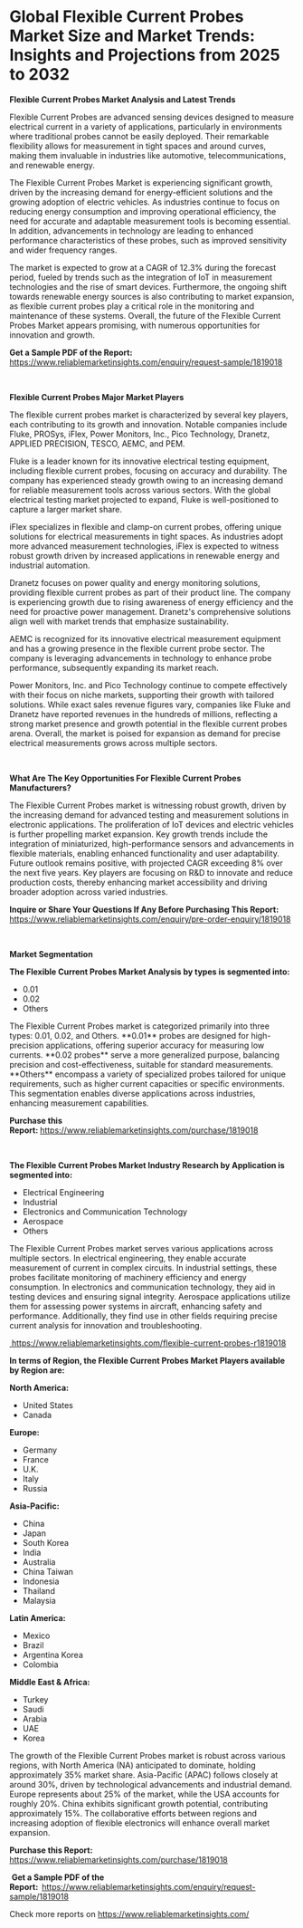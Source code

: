 <p><h1>Global Flexible Current Probes Market Size and Market Trends: Insights and Projections from 2025 to 2032</h1></p><p><strong>Flexible Current Probes Market Analysis and Latest Trends</strong></p>
<p><p>Flexible Current Probes are advanced sensing devices designed to measure electrical current in a variety of applications, particularly in environments where traditional probes cannot be easily deployed. Their remarkable flexibility allows for measurement in tight spaces and around curves, making them invaluable in industries like automotive, telecommunications, and renewable energy. </p><p>The Flexible Current Probes Market is experiencing significant growth, driven by the increasing demand for energy-efficient solutions and the growing adoption of electric vehicles. As industries continue to focus on reducing energy consumption and improving operational efficiency, the need for accurate and adaptable measurement tools is becoming essential. In addition, advancements in technology are leading to enhanced performance characteristics of these probes, such as improved sensitivity and wider frequency ranges.</p><p>The market is expected to grow at a CAGR of 12.3% during the forecast period, fueled by trends such as the integration of IoT in measurement technologies and the rise of smart devices. Furthermore, the ongoing shift towards renewable energy sources is also contributing to market expansion, as flexible current probes play a critical role in the monitoring and maintenance of these systems. Overall, the future of the Flexible Current Probes Market appears promising, with numerous opportunities for innovation and growth.</p></p>
<p><strong>Get a Sample PDF of the Report:&nbsp;</strong> <a href="https://www.reliablemarketinsights.com/enquiry/request-sample/1819018?utm_campaign=2135&utm_medium=2&utm_source=Github&utm_content=ia&utm_term=10022025&utm_id=flexible-current-probes">https://www.reliablemarketinsights.com/enquiry/request-sample/1819018</a></p>
<p>&nbsp;</p>
<p><strong>Flexible Current Probes Major Market Players</strong></p>
<p><p>The flexible current probes market is characterized by several key players, each contributing to its growth and innovation. Notable companies include Fluke, PROSys, iFlex, Power Monitors, Inc., Pico Technology, Dranetz, APPLIED PRECISION, TESCO, AEMC, and PEM.</p><p>Fluke is a leader known for its innovative electrical testing equipment, including flexible current probes, focusing on accuracy and durability. The company has experienced steady growth owing to an increasing demand for reliable measurement tools across various sectors. With the global electrical testing market projected to expand, Fluke is well-positioned to capture a larger market share.</p><p>iFlex specializes in flexible and clamp-on current probes, offering unique solutions for electrical measurements in tight spaces. As industries adopt more advanced measurement technologies, iFlex is expected to witness robust growth driven by increased applications in renewable energy and industrial automation.</p><p>Dranetz focuses on power quality and energy monitoring solutions, providing flexible current probes as part of their product line. The company is experiencing growth due to rising awareness of energy efficiency and the need for proactive power management. Dranetz's comprehensive solutions align well with market trends that emphasize sustainability.</p><p>AEMC is recognized for its innovative electrical measurement equipment and has a growing presence in the flexible current probe sector. The company is leveraging advancements in technology to enhance probe performance, subsequently expanding its market reach.</p><p>Power Monitors, Inc. and Pico Technology continue to compete effectively with their focus on niche markets, supporting their growth with tailored solutions. While exact sales revenue figures vary, companies like Fluke and Dranetz have reported revenues in the hundreds of millions, reflecting a strong market presence and growth potential in the flexible current probes arena. Overall, the market is poised for expansion as demand for precise electrical measurements grows across multiple sectors.</p></p>
<p>&nbsp;</p>
<p><strong>What Are The Key Opportunities For Flexible Current Probes Manufacturers?</strong></p>
<p><p>The Flexible Current Probes market is witnessing robust growth, driven by the increasing demand for advanced testing and measurement solutions in electronic applications. The proliferation of IoT devices and electric vehicles is further propelling market expansion. Key growth trends include the integration of miniaturized, high-performance sensors and advancements in flexible materials, enabling enhanced functionality and user adaptability. Future outlook remains positive, with projected CAGR exceeding 8% over the next five years. Key players are focusing on R&D to innovate and reduce production costs, thereby enhancing market accessibility and driving broader adoption across varied industries.</p></p>
<p><strong>Inquire or Share Your Questions If Any Before Purchasing This Report:</strong> <a href="https://www.reliablemarketinsights.com/enquiry/pre-order-enquiry/1819018?utm_campaign=2135&utm_medium=2&utm_source=Github&utm_content=ia&utm_term=10022025&utm_id=flexible-current-probes">https://www.reliablemarketinsights.com/enquiry/pre-order-enquiry/1819018</a></p>
<p>&nbsp;</p>
<p><strong>Market Segmentation</strong></p>
<p><strong>The Flexible Current Probes Market Analysis by types is segmented into:</strong></p>
<p><ul><li>0.01</li><li>0.02</li><li>Others</li></ul></p>
<p><p>The Flexible Current Probes market is categorized primarily into three types: 0.01, 0.02, and Others. **0.01** probes are designed for high-precision applications, offering superior accuracy for measuring low currents. **0.02 probes** serve a more generalized purpose, balancing precision and cost-effectiveness, suitable for standard measurements. **Others** encompass a variety of specialized probes tailored for unique requirements, such as higher current capacities or specific environments. This segmentation enables diverse applications across industries, enhancing measurement capabilities.</p></p>
<p><strong>Purchase this Report:&nbsp;</strong><a href="https://www.reliablemarketinsights.com/purchase/1819018?utm_campaign=2135&utm_medium=2&utm_source=Github&utm_content=ia&utm_term=10022025&utm_id=flexible-current-probes">https://www.reliablemarketinsights.com/purchase/1819018</a></p>
<p>&nbsp;</p>
<p><strong>The Flexible Current Probes Market Industry Research by Application is segmented into:</strong></p>
<p><ul><li>Electrical Engineering</li><li>Industrial</li><li>Electronics and Communication Technology</li><li>Aerospace</li><li>Others</li></ul></p>
<p><p>The Flexible Current Probes market serves various applications across multiple sectors. In electrical engineering, they enable accurate measurement of current in complex circuits. In industrial settings, these probes facilitate monitoring of machinery efficiency and energy consumption. In electronics and communication technology, they aid in testing devices and ensuring signal integrity. Aerospace applications utilize them for assessing power systems in aircraft, enhancing safety and performance. Additionally, they find use in other fields requiring precise current analysis for innovation and troubleshooting.</p></p>
<p><a href="https://www.reliablemarketinsights.com/flexible-current-probes-r1819018?utm_campaign=2135&utm_medium=2&utm_source=Github&utm_content=ia&utm_term=10022025&utm_id=flexible-current-probes">&nbsp;https://www.reliablemarketinsights.com/flexible-current-probes-r1819018</a></p>
<p><strong>In terms of Region, the Flexible Current Probes Market Players available by Region are:</strong></p>
<p>
    <p> <strong> North America: </strong>
        <ul>
            <li>United States</li>
            <li>Canada</li>
        </ul>
        </p> 
    <p> <strong> Europe: </strong>
        <ul>
            <li>Germany</li>
            <li>France</li>
            <li>U.K.</li>
            <li>Italy</li>
            <li>Russia</li>
        </ul>
        </p> 
    <p> <strong> Asia-Pacific: </strong>
        <ul>
            <li>China</li>
            <li>Japan</li>
            <li>South Korea</li>
            <li>India</li>
            <li>Australia</li>
            <li>China Taiwan</li>
            <li>Indonesia</li>
            <li>Thailand</li>
            <li>Malaysia</li>
        </ul>
        </p> 
    <p> <strong> Latin America: </strong>
        <ul>
            <li>Mexico</li>
            <li>Brazil</li>
            <li>Argentina Korea</li>
            <li>Colombia</li>
        </ul>
        </p> 
    <p> <strong> Middle East & Africa: </strong>
        <ul>
            <li>Turkey</li>
            <li>Saudi</li>
            <li>Arabia</li>
            <li>UAE</li>
            <li>Korea</li>
        </ul>
    </p>
    </p>
<p><p>The growth of the Flexible Current Probes market is robust across various regions, with North America (NA) anticipated to dominate, holding approximately 35% market share. Asia-Pacific (APAC) follows closely at around 30%, driven by technological advancements and industrial demand. Europe represents about 25% of the market, while the USA accounts for roughly 20%. China exhibits significant growth potential, contributing approximately 15%. The collaborative efforts between regions and increasing adoption of flexible electronics will enhance overall market expansion.</p></p>
<p><strong>Purchase this Report: </strong><a href="https://www.reliablemarketinsights.com/purchase/1819018?utm_campaign=2135&utm_medium=2&utm_source=Github&utm_content=ia&utm_term=10022025&utm_id=flexible-current-probes">https://www.reliablemarketinsights.com/purchase/1819018</a></p>
<p>&nbsp;<strong>Get a Sample PDF of the Report:&nbsp;&nbsp;</strong><a href="https://www.reliablemarketinsights.com/enquiry/request-sample/1819018?utm_campaign=2135&utm_medium=2&utm_source=Github&utm_content=ia&utm_term=10022025&utm_id=flexible-current-probes">https://www.reliablemarketinsights.com/enquiry/request-sample/1819018</a></p>
<p><strong></strong></p>
<p>Check more reports on <a href="https://www.reliablemarketinsights.com/?utm_campaign=2135&utm_medium=2&utm_source=Github&utm_content=ia&utm_term=10022025&utm_id=flexible-current-probes">https://www.reliablemarketinsights.com/</a></p>